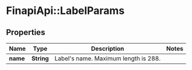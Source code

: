 # FinapiApi::LabelParams

## Properties
Name | Type | Description | Notes
------------ | ------------- | ------------- | -------------
**name** | **String** | Label&#39;s name. Maximum length is 288. | 


